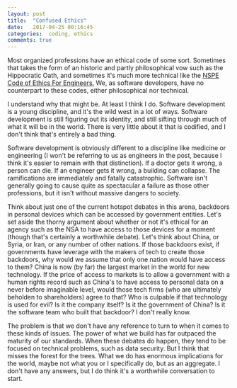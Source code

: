 ```yaml
---
layout: post
title:  "Confused Ethics"
date:   2017-04-25 00:16:45
categories:  coding, ethics
comments: true
---
```


Most organized professions have an ethical code of some sort. Sometimes that takes the form of an historic and partly philosophical vow such as the Hippocratic Oath, and sometimes it's much more technical like the <a href='https://www.nspe.org/resources/ethics/code-ethics'> NSPE Code of Ethics For Engineers.</a> We, as software developers, have no counterpart to these codes, either philosophical nor technical.

I understand why that might be. At least I think I do. Software development is a young discipline, and it's the wild west in a lot of ways. Software development is still figuring out its identity, and still sifting through much of what it will be in the world. There is very little about it that is codified, and I don't think that's entirely a bad thing.

Software development is obviously different to a discipline like medicine or engineering (I won't be referring to us as engineers in the post, because I think it's easier to remain with that distinction). If a doctor gets it wrong, a person can die. If an engineer gets it wrong, a building can collapse. The ramifications are immediately and fatally catastrophic. Software isn't generally going to cause quite as spectacular a failure as those other professions, but it isn't without massive dangers to society.

Think about just one of the current hotspot debates in this arena, backdoors in personal devices which can be accessed by government entities. Let's set aside the thorny argument about whether or not it's ethical for an agency such as the NSA to have access to those devices for a moment (though that's certainly a worthwhile debate). Let's think about China, or Syria, or Iran, or any number of other nations. If those backdoors exist, if governments have leverage with the makers of tech to create those backdoors, why would we assume that only one nation would have access to them? China is now (by far) the largest market in the world for new technology. If the price of access to markets is to allow a government with a human rights record such as China's to have access to personal data on a never before imaginable level, would those tech firms (who are ultimately beholden to shareholders) agree to that? Who is culpable if that technology is used for evil? Is it the company itself? Is it the government of China? Is it the software team who built that backdoor? I don't really know.

The problem is that we don't have any reference to turn to when it comes to these kinds of issues. The power of what we build has far outpaced the maturity of our standards. When these debates do happen, they tend to be focused on technical problems, such as data security. But I think that misses the forest for the trees. What we do has enormous implications for the world, maybe not what you or I specifically do, but as an aggregate. I don't have any answers, but I do think it's a worthwhile conversation to start.
